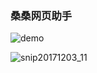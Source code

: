 ### 桑桑网页助手

![demo](https://user-images.githubusercontent.com/2248369/33511264-9c32986c-d752-11e7-9eaa-4a1304d240a8.gif)

![snip20171203_11](https://user-images.githubusercontent.com/2248369/33517752-87430488-d7c4-11e7-9dcb-2b810b3b39b3.png)